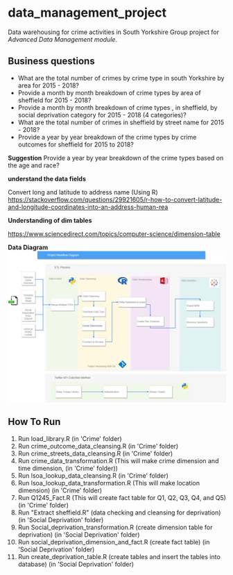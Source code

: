 # data_management_project
Data warehousing for crime activities in South Yorkshire
Group project for *Advanced Data Management module*.

## Business questions
+ What are the total number of crimes by crime type in south Yorkshire by area  for 2015 - 2018?
+ Provide a month by month breakdown of crime types by area of sheffield for  2015 - 2018?
+ Provide a month by month breakdown of crime types , in sheffield, by social deprivation category for  2015 - 2018 (4 categories)?
+ What are the total number of crimes in sheffield by street name  for 2015 - 2018?
+ Provide a year by year breakdown of the crime types by crime outcomes for sheffield for 2015 to 2018?

**Suggestion**
Provide a year by year breakdown of the crime types based on the age and race?

**understand the data fields**

Convert long and latitude to address name (Using R)
https://stackoverflow.com/questions/29921605/r-how-to-convert-latitude-and-longitude-coordinates-into-an-address-human-rea

**Understanding of dim tables**

https://www.sciencedirect.com/topics/computer-science/dimension-table

**Data Diagram**
![alt text](https://raw.githubusercontent.com/adrikacang/data_management_project/bdbe4ac4dc0a806cc7488b973a743d7f0824b036/diagram.png)


## How To Run
1. Run load_library.R (in 'Crime' folder)
2. Run crime_outcome_data_cleansing.R (in 'Crime' folder)
3. Run crime_streets_data_cleansing.R (in 'Crime' folder)
4. Run crime_data_transformation.R (This will make crime dimension and time dimension, (in 'Crime' folder))
5. Run lsoa_lookup_data_cleansing.R  (in 'Crime' folder)
6. Run lsoa_lookup_data_transformation.R (This will make location dimension) (in 'Crime' folder)
7. Run Q1245_Fact.R (This will create fact table for Q1, Q2, Q3, Q4, and Q5) (in 'Crime' folder)
8. Run "Extract sheffield.R" (data checking and cleansing for deprivation) (in 'Social Deprivation' folder)
9. Run Social_deprivation_transformation.R (create dimension table for deprivation) (in 'Social Deprivation' folder)
10. Run social_deprivation_dimension_and_fact.R (create fact table) (in 'Social Deprivation' folder)
11. Run create_deprivation_table.R (create tables and insert the tables into database) (in 'Social Deprivation' folder)
